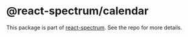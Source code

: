 # @react-spectrum/calendar

This package is part of [react-spectrum](https://github.com/adobe/react-spectrum). See the repo for more details.
